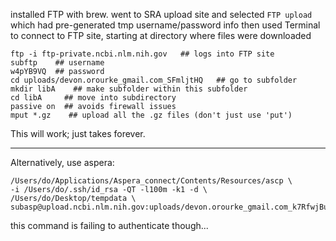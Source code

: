installed FTP with brew.
went to SRA upload site and selected `FTP upload` which had pre-generated tmp username/password info
then used Terminal to connect to FTP site, starting at directory where files were downloaded

```
ftp -i ftp-private.ncbi.nlm.nih.gov   ## logs into FTP site
subftp    ## username
w4pYB9VQ  ## password
cd uploads/devon.orourke_gmail.com_SFmljtHQ   ## go to subfolder
mkdir libA    ## make subfolder within this subfolder
cd libA     ## move into subdirectory
passive on  ## avoids firewall issues
mput *.gz    ## upload all the .gz files (don't just use 'put')
```
This will work; just takes forever.

---

Alternatively, use aspera:
```
/Users/do/Applications/Aspera_connect/Contents/Resources/ascp \
-i /Users/do/.ssh/id_rsa -QT -l100m -k1 -d \
/Users/do/Desktop/tempdata \
subasp@upload.ncbi.nlm.nih.gov:uploads/devon.orourke_gmail.com_k7RfwjBu
```
this command is failing to authenticate though...
